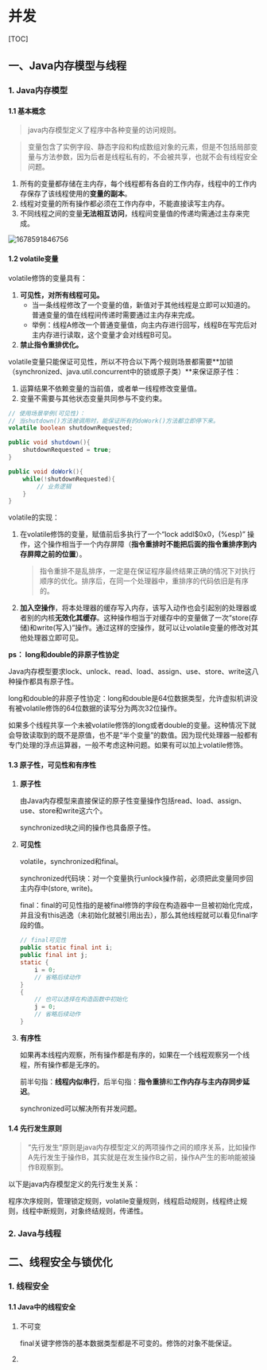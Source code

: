 # 并发

[TOC]

## 一、Java内存模型与线程

### 1. Java内存模型

#### 1.1 基本概念

>  java内存模型定义了程序中各种变量的访问规则。

> 变量包含了实例字段、静态字段和构成数组对象的元素，但是不包括局部变量与方法参数，因为后者是线程私有的，不会被共享，也就不会有线程安全问题。

1. 所有的变量都存储在主内存，每个线程都有各自的工作内存，线程中的工作内存保存了该线程使用的**变量的副本**。
2. 线程对变量的所有操作都必须在工作内存中，不能直接读写主内存。
3. 不同线程之间的变量**无法相互访问**，线程间变量值的传递均需通过主存来完成。

![1678591846756](images/1678591846756.png)



#### 1.2 volatile变量

volatile修饰的变量具有：

1. **可见性，对所有线程可见。**
   * 当一条线程修改了一个变量的值，新值对于其他线程是立即可以知道的。普通变量的值在线程间传递时需要通过主内存来完成。
   * 举例：线程A修改一个普通变量值，向主内存进行回写，线程B在写完后对主内存进行读取，这个变量才会对线程B可见。
2. **禁止指令重排优化。**

volatile变量只能保证可见性，所以不符合以下两个规则场景都需要**加锁（synchronized、java.util.concurrent中的锁或原子类）**来保证原子性：

1. 运算结果不依赖变量的当前值，或者单一线程修改变量值。
2. 变量不需要与其他状态变量共同参与不变约束。

```java
// 使用场景举例(可见性)：
// 当shutdown()方法被调用时，能保证所有的doWork()方法都立即停下来。
volatile boolean shutdownRequested;

public void shutdown(){
    shutdownRequested = true;
}

public void doWork(){
    while(!shutdownRequested){
        // 业务逻辑
    }
}
```

volatile的实现：

1. 在volatile修饰的变量，赋值前后多执行了一个“lock addl$0x0，(%esp)” 操作，这个操作相当于一个内存屏障（**指令重排时不能把后面的指令重排序到内存屏障之前的位置**）。

   > 指令重排不是乱排序，一定是在保证程序最终结果正确的情况下对执行顺序的优化。排序后，在同一个处理器中，重排序的代码依旧是有序的。

2. **加入空操作**，将本处理器的缓存写入内存，该写入动作也会引起别的处理器或者别的内核**无效化其缓存**。这种操作相当于对缓存中的变量做了一次“store(存储)和write(写入)”操作。通过这样的空操作，就可以让volatile变量的修改对其他处理器立即可见。



**ps： long和double的非原子性协定**

Java内存模型要求lock、unlock、read、load、assign、use、store、write这八种操作都具有原子性。

long和double的非原子性协定：long和double是64位数据类型，允许虚拟机讲没有被volatile修饰的64位数据的读写分为两次32位操作。

如果多个线程共享一个未被volatile修饰的long或者double的变量。这种情况下就会导致读取到的既不是原值，也不是“半个变量”的数值。因为现代处理器一般都有专门处理的浮点运算器，一般不考虑这种问题。如果有可以加上volatile修饰。



#### 1.3 原子性，可见性和有序性

1. **原子性**

   由Java内存模型来直接保证的原子性变量操作包括read、load、assign、use、store和write这六个。

   synchronized块之间的操作也具备原子性。

2. **可见性**

   volatile，synchronized和final。

   synchronized代码块：对一个变量执行unlock操作前，必须把此变量同步回主内存中(store, write)。

   final：final的可见性指的是被final修饰的字段在构造器中一旦被初始化完成，并且没有this逃逸（未初始化就被引用出去），那么其他线程就可以看见final字段的值。

   ```java
   // final可见性
   public static final int i; 
   public final int j; 
   static { 
       i = 0; 
       // 省略后续动作 
   }
   { 
       // 也可以选择在构造函数中初始化 
       j = 0; 
       // 省略后续动作
   }
   ```

   

3. **有序性**

   如果再本线程内观察，所有操作都是有序的，如果在一个线程观察另一个线程，所有操作都是无序的。

   前半句指：**线程内似串行**，后半句指：**指令重排**和**工作内存与主内存同步延迟**。

   synchronized可以解决所有并发问题。



#### 1.4 先行发生原则

> ”先行发生“原则是java内存模型定义的两项操作之间的顺序关系，比如操作A先行发生于操作B，其实就是在发生操作B之前，操作A产生的影响能被操作B观察到。

以下是java内存模型定义的先行发生关系：

程序次序规则，管理锁定规则，volatile变量规则，线程启动规则，线程终止规则，线程中断规则，对象终结规则，传递性。



### 2. Java与线程



## 二、线程安全与锁优化

### 1. 线程安全

#### 1.1 Java中的线程安全

1. 不可变

   final关键字修饰的基本数据类型都是不可变的。修饰的对象不能保证。

2. 





































